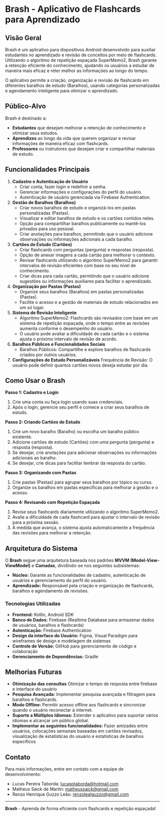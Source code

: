 # Brash - Aplicativo de Flashcards para Aprendizado

## Visão Geral
Brash é um aplicativo para dispositivos Android desenvolvido para auxiliar estudantes no aprendizado e revisão de conceitos por meio de flashcards. Utilizando o algoritmo de repetição espaçada SuperMemo2, Brash garante a retenção eficiente do conhecimento, ajudando os usuários a estudar de maneira mais eficaz e reter melhor as informações ao longo do tempo.

O aplicativo permite a criação, organização e revisão de flashcards em diferentes baralhos de estudo (Baralhos), usando categorias personalizadas e agendamento inteligente para otimizar o aprendizado.

## Público-Alvo
Brash é destinado a:

- **Estudantes** que desejam melhorar a retenção de conhecimento e otimizar seus estudos.
- **Aprendizes** ao longo da vida que querem organizar e revisar informações de maneira eficaz com flashcards.
- **Professores** ou instrutores que desejam criar e compartilhar materiais de estudo.

## Funcionalidades Principais
1. **Cadastro e Autenticação de Usuário**
   - Criar conta, fazer login e redefinir a senha.
   - Gerenciar informações e configurações do perfil do usuário.
   - Autenticação de usuário gerenciada via Firebase Authentication.
2. **Gestão de Baralhos (Baralhos)**
   - Criar novos baralhos de estudo e organizá-los em pastas personalizadas (Pastas).
   - Visualizar e editar baralhos de estudo e os cartões contidos neles.
   - Opção para compartilhar baralhos publicamente ou mantê-los privados para uso pessoal.
   - Criar anotações para baralhos, permitindo que o usuário adicione observações ou informações adicionais a cada baralho.
3. **Cartões de Estudo (Cartões)**
   - Criar flashcards com perguntas (pergunta) e respostas (resposta).
   - Opção de anexar imagens a cada cartão para melhorar o contexto.
   - Revisar flashcards utilizando o algoritmo SuperMemo2 para garantir intervalos de revisão eficientes com base no seu nível de conhecimento.
   - Criar dicas para cada cartão, permitindo que o usuário adicione sugestões ou informações auxiliares para facilitar o aprendizado.
4. **Organização por Pastas (Pastas)**
   - Organize seus baralhos (Baralhos) em pastas personalizadas (Pastas).
   - Facilite o acesso e a gestão de materiais de estudo relacionados em um só lugar.
5. **Sistema de Revisão Inteligente**
   - Algoritmo SuperMemo2: Flashcards são revisados com base em um sistema de repetição espaçada, onde o tempo entre as revisões aumenta conforme o desempenho do usuário.
   - O usuário pode avaliar a dificuldade de cada cartão e o sistema ajusta o próximo intervalo de revisão de acordo.
6. **Baralhos Públicos e Funcionalidades Sociais**
   - Baralhos Públicos: Compartilhe e explore baralhos de flashcards criados por outros usuários.
7. **Configurações de Estudo Personalizáveis**
   Frequência de Revisão: O usuário pode definir quantos cartões novos deseja estudar por dia.

## Como Usar o Brash
**Passo 1: Cadastro e Login**
1. Crie uma conta ou faça login usando suas credenciais.
2. Após o login, gerencie seu perfil e comece a criar seus baralhos de estudo.

**Passo 2: Criando Cartões de Estudo**
1. Crie um novo baralho (Baralho) ou escolha um baralho público existente.
2. Adicione cartões de estudo (Cartões) com uma pergunta (pergunta) e resposta (resposta).
3. Se desejar, crie anotações para adicionar observações ou informações adicionais ao baralho.
4. Se desejar, crie dicas para facilitar lembrar da resposta do cartão.

**Passo 3: Organizando com Pastas**
1. Crie pastas (Pastas) para agrupar seus baralhos por tópico ou curso.
2. Organize os baralhos em pastas específicas para melhorar a gestão e o acesso.

**Passo 4: Revisando com Repetição Espaçada**
1. Revise seus flashcards diariamente utilizando o algoritmo SuperMemo2.
2. Avalie a dificuldade de cada flashcard para ajustar o intervalo de revisão para a próxima sessão.
3. À medida que avança, o sistema ajusta automaticamente a frequência das revisões para melhorar a retenção.

## Arquitetura do Sistema
O **Brash** segue uma arquitetura baseada nos padrões **MVVM (Model-View-ViewModel)** e **Camadas**, dividindo-se nos seguintes subsistemas:

- **Núcleo:** Garante as funcionalidades de cadastro, autenticação de usuários e gerenciamento do perfil do usuário.
- **Aprendizado:** Responsável pela criação e organização de flashcards, baralhos e agendamento de revisões.

### Tecnologias Utilizadas
- **Frontend:** Kotlin, Android SDK
- **Banco de Dados:** Firebase (Realtime Database para armazenar dados de usuários, baralhos e flashcards)
- **Autenticação:** Firebase Authentication
- **Design da interface do Usuário:** Figma, Visual Paradigm para wireframes de design e modelagem de sistemas
- **Controle de Versão:** GitHub para gerenciamento de código e colaboração
- **Gerenciamento de Dependências:** Gradle

## Melhorias Futuras
- **Otimização das consultas** Otimizar o tempo de resposta entre firebase e interface do usuário
- **Pesquisa Avançada:** Implementar pesquisa avançada e filtragem para baralhos e flashcards.
- **Modo Offline:** Permitir acesso offline aos flashcards e sincronizar quando o usuário reconectar à internet.
- **Suporte a Múltiplos Idiomas:** Estender o aplicativo para suportar vários idiomas e alcançar um público global.
- **Implementar as seguintes funcionalidades:** Fazer amizades entre usuários, colocações semanais baseadas em cartões revisados, visualização de estatísticas do usuário e estatísticas de baralhos específicos

## Contato
Para mais informações, entre em contato com a equipe de desenvolvimento:

- Lucas Pereira Taborda: lucasptaborda@hotmail.com
- Matheus Saick de Martin: matheussaick@gmail.com
- Renzo Henrique Guzzo Leão: renzolealguzzo@gmail.com
---
**Brash** - Aprenda de forma eficiente com flashcards e repetição espaçada!

